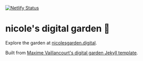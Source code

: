 [![Netlify Status](https://api.netlify.com/api/v1/badges/aeaec171-15d6-4d4d-af06-40da76d63b23/deploy-status)](https://app.netlify.com/sites/nicolesisgardening/deploys)

# nicole's digital garden 🌱

Explore the garden at [nicolesgarden.digital](https://nicolesgarden.digital/).

Built from [Maxime Vaillancourt's digital garden Jekyll template](https://github.com/maximevaillancourt/digital-garden-jekyll-template).

